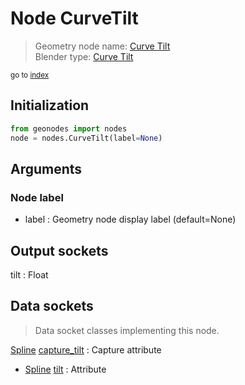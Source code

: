 
# Node CurveTilt

> Geometry node name: [Curve Tilt](https://docs.blender.org/manual/en/latest/modeling/geometry_nodes/material/curve_tilt.html)<br>
  Blender type: [Curve Tilt](https://docs.blender.org/api/current/bpy.types.GeometryNodeInputCurveTilt.html)
  
<sub>go to [index](/docs/index.md)</sub>

## Initialization

```python
from geonodes import nodes
node = nodes.CurveTilt(label=None)
```



## Arguments


### Node label

- label : Geometry node display label (default=None)

## Output sockets

tilt : Float

## Data sockets

> Data socket classes implementing this node.
  
[Spline](/docs/sockets/Spline.md) [capture_tilt](/docs/sockets/Spline.md#capture_tilt) : Capture attribute
- [Spline](/docs/sockets/Spline.md) [tilt](/docs/sockets/Spline.md#tilt) : Attribute
  

